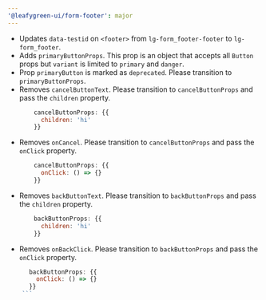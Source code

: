 ```yaml
---
'@leafygreen-ui/form-footer': major
---
```


- Updates `data-testid` on `<footer>` from `lg-form_footer-footer` to `lg-form_footer`.
- Adds `primaryButtonProps`. This prop is an object that accepts all `Button` props but `variant` is limited to `primary` and `danger`.
- Prop `primaryButton` is marked as `deprecated`. Please transition to `primaryButtonProps`.
- Removes `cancelButtonText`. Please transition to `cancelButtonProps` and pass the `children` property.
  ```js
      cancelButtonProps: {{
        children: 'hi'
      }}
    ```
- Removes `onCancel`. Please transition to `cancelButtonProps` and pass the `onClick` property.
  ```js
      cancelButtonProps: {{
        onClick: () => {}
      }}
    ```
- Removes `backButtonText`. Please transition to `backButtonProps` and pass the `children` property.
  ```js
      backButtonProps: {{
        children: 'hi'
      }}
    ```
- Removes `onBackClick`. Please transition to `backButtonProps` and pass the `onClick` property.
```js
      backButtonProps: {{
        onClick: () => {}
      }}
    ```

